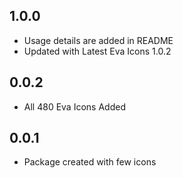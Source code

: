 ## 1.0.0

* Usage details are added in README
* Updated with Latest Eva Icons 1.0.2

## 0.0.2

* All 480 Eva Icons Added


## 0.0.1

* Package created with few icons

